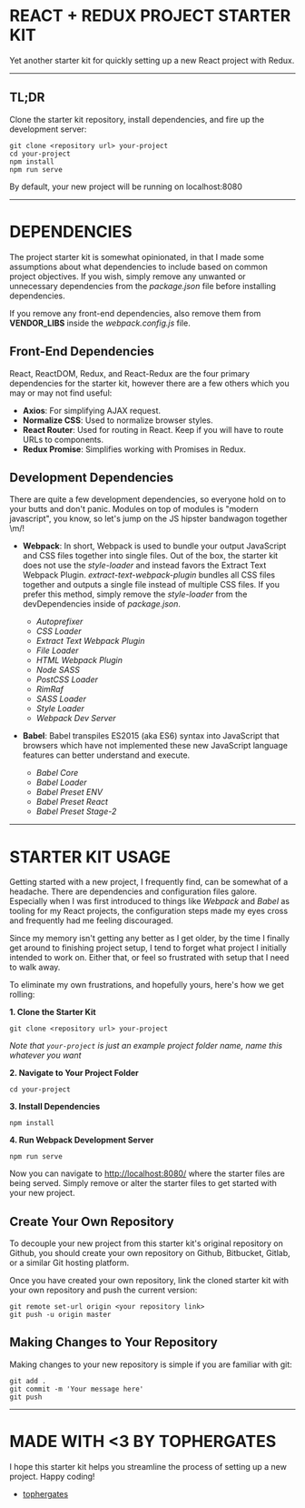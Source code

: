 # REACT + REDUX PROJECT STARTER KIT
Yet another starter kit for quickly setting up a new React project with Redux.

---

## TL;DR
Clone the starter kit repository, install dependencies, and fire up the development server:

```
git clone <repository url> your-project
cd your-project
npm install
npm run serve
```

By default, your new project will be running on localhost:8080

---

# DEPENDENCIES
The project starter kit is somewhat opinionated, in that I made some assumptions about what dependencies to include based on common project objectives. If you wish, simply remove any unwanted or unnecessary dependencies from the *package.json* file before installing dependencies.

If you remove any front-end dependencies, also remove them from **VENDOR_LIBS** inside the *webpack.config.js* file.

## Front-End Dependencies
React, ReactDOM, Redux, and React-Redux are the four primary dependencies for the starter kit, however there are a few others which you may or may not find useful:

  * **Axios**: For simplifying AJAX request.
  * **Normalize CSS**: Used to normalize browser styles.
  * **React Router**: Used for routing in React. Keep if you will have to route URLs to components.
  * **Redux Promise**: Simplifies working with Promises in Redux.

## Development Dependencies
There are quite a few development dependencies, so everyone hold on to your butts and don't panic. Modules on top of modules is "modern javascript", you know, so let's jump on the JS hipster bandwagon together \m/!

  * **Webpack**: In short, Webpack is used to bundle your output JavaScript and CSS files together into single files. Out of the box, the starter kit does not use the *style-loader* and instead favors the Extract Text Webpack Plugin. *extract-text-webpack-plugin* bundles all CSS files together and outputs a single file instead of multiple CSS files. If you prefer this method, simply remove the *style-loader* from the devDependencies inside of *package.json*.

    * *Autoprefixer*
    * *CSS Loader*
    * *Extract Text Webpack Plugin*
    * *File Loader*
    * *HTML Webpack Plugin*
    * *Node SASS*
    * *PostCSS Loader*
    * *RimRaf*
    * *SASS Loader*
    * *Style Loader*
    * *Webpack Dev Server*

  * **Babel**: Babel transpiles ES2015 (aka ES6) syntax into JavaScript that browsers which have not implemented these new JavaScript language features can better understand and execute.
    * *Babel Core*
    * *Babel Loader*
    * *Babel Preset ENV*
    * *Babel Preset React*
    * *Babel Preset Stage-2*

---

# STARTER KIT USAGE
Getting started with a new project, I frequently find, can be somewhat of a headache. There are dependencies and configuration files galore. Especially when I was first introduced to things like *Webpack* and *Babel* as tooling for my React projects, the configuration steps made my eyes cross and frequently had me feeling discouraged.

Since my memory isn't getting any better as I get older, by the time I finally get around to finishing project setup, I tend to forget what project I initially intended to work on. Either that, or feel so frustrated with setup that I need to walk away.

To eliminate my own frustrations, and hopefully yours, here's how we get rolling:

**1. Clone the Starter Kit**
```
git clone <repository url> your-project
```
*Note that `your-project` is just an example project folder name, name this whatever you want*

**2. Navigate to Your Project Folder**
```
cd your-project
```

**3. Install Dependencies**
```
npm install
```

**4. Run Webpack Development Server**
```
npm run serve
```

Now you can navigate to <http://localhost:8080/> where the starter files are being served. Simply remove or alter the starter files to get started with your new project.

## Create Your Own Repository
To decouple your new project from this starter kit's original repository on Github, you should create your own repository on Github, Bitbucket, Gitlab, or a similar Git hosting platform.

Once you have created your own repository, link the cloned starter kit with your own repository and push the current version:

```
git remote set-url origin <your repository link>
git push -u origin master
```

## Making Changes to Your Repository
Making changes to your new repository is simple if you are familiar with git:

```
git add .
git commit -m 'Your message here'
git push
```

---

# MADE WITH <3 BY TOPHERGATES
I hope this starter kit helps you streamline the process of setting up a new project. Happy coding!

- [tophergates](https://github.com/tophergates)
